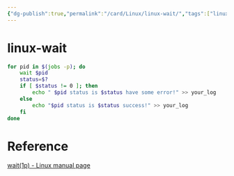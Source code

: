 ```yaml
---
{"dg-publish":true,"permalink":"/card/Linux/linux-wait/","tags":["linux"],"noteIcon":"2","created":"2023-12-11T23:48:10+08:00","updated":"2024-10-21T10:49:09+08:00"}
---
```



# linux-wait

```bash
for pid in $(jobs -p); do
    wait $pid
    status=$?
    if [ $status != 0 ]; then
        echo " $pid status is $status have some error!" >> your_log
    else
        echo "$pid status is $status success!" >> your_log
    fi
done
```

# Reference

[wait(1p) - Linux manual page](https://man7.org/linux/man-pages/man1/wait.1p.html)
